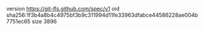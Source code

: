 version https://git-lfs.github.com/spec/v1
oid sha256:1f3b4a8b4c4975bf3b9c311994d11fe33963dfabce44586228ae004b7751ec65
size 3896
